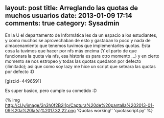 layout: post
title: Arreglando las quotas de muchos usuarios
date: 2013-01-09 17:14
comments: true
category: Sysadmin
---
En la U el departamento de Informática les da un espacio a los estudiantes, y como muchos se aprovechaban de esto y gastaban lo poco y nada de almacenamiento que tenemos tuvimos que implementarles quotas.
Esta cosa la tuvimos que hacer por nfs más encima (Y el parto de que funcionara la quota via nfs, esa historia es para otro momento ...) y en cierto momento se nos estropeo y todas las quotas quedaron por defecto (ilimitado); asi que como soy lazy me hice un script que seteara las quotas por defecto :D

[gist:id=4496591]

Es super basico, pero cumple su cometido :D

{% img http://cl.ly/image/3n3h0f2B2l1p/Captura%20de%20pantalla%202013-01-09%20a%20la(s)%2017.32.22.png 'Quotas working!' 'quotascript.py' %}
